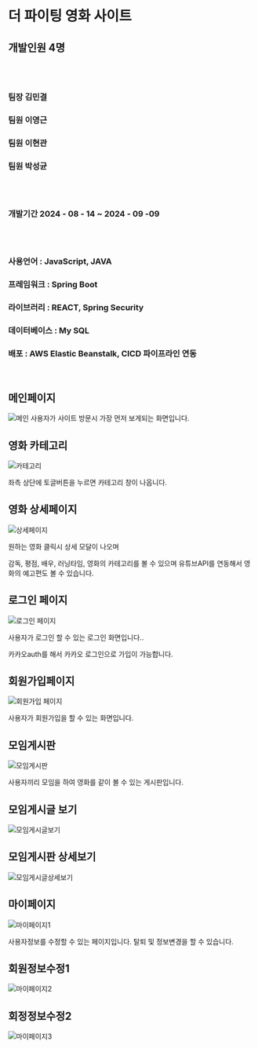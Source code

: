 # 더 파이팅 영화 사이트

## 개발인원 4명
<br>
<br>

### 팀장 김민결
### 팀원 이영근
### 팀원 이현관
### 팀원 박성균

<br>
<br>

### 개발기간 2024 - 08 - 14 ~ 2024 - 09 -09

<br>
<br>

### 사용언어 : JavaScript, JAVA
### 프레임워크 : Spring Boot
### 라이브러리 : REACT, Spring Security
### 데이터베이스 : My SQL
### 배포 : AWS Elastic Beanstalk, CICD 파이프라인 연동



<br>

## 메인페이지 

![메인](https://github.com/mingyeol1/front_aws/blob/main/Mainpage.png)
사용자가 사이트 방문시 가장 먼저 보게되는 화면입니다.


## 영화 카테고리
![카테고리](https://github.com/mingyeol1/front_aws/blob/main/category.png)

좌측 상단에 토글버튼을 누르면 카테고리 창이 나옵니다.


## 영화 상세페이지
![상세페이지](https://github.com/mingyeol1/front_aws/blob/main/MovieModal.png)

원하는 영화 클릭시 상세 모달이 나오며 

감독, 평점, 배우, 러닝타임, 영화의 카테고리를 볼 수 있으며 유튜브API를 연동해서 영화의 예고편도 볼 수 있습니다.



## 로그인 페이지
![로그인 페이지](https://github.com/mingyeol1/front_aws/blob/main/Login.png)

사용자가 로그인 할 수 있는 로그인 화면입니다..

카카오auth를 해서  카카오 로그인으로 가입이 가능합니다.



## 회원가입페이지
![회원가입 페이지](https://github.com/mingyeol1/front_aws/blob/main/SignUp%20(2).png)

사용자가 회원가입을 할 수 있는 화면입니다.


## 모임게시판
![모임게시판](https://github.com/mingyeol1/front_aws/blob/main/Meet.png)


사용자끼리 모임을 하여 영화를 같이 볼 수 있는 게시판입니다.



## 모임게시글 보기
![모임게시글보기](https://github.com/mingyeol1/front_aws/blob/main/Meet2.png)



## 모임게시판 상세보기
![모임게시글상세보기](https://github.com/mingyeol1/front_aws/blob/main/MeetDetail.png)



## 마이페이지
![마이페이지1](https://github.com/mingyeol1/front_aws/blob/main/Mypage.png)


사용자정보를 수정할 수 있는 페이지입니다. 탈퇴 및 정보변경을 할 수 있습니다.



## 회원정보수정1
![마이페이지2](https://github.com/mingyeol1/front_aws/blob/main/MyDetail.png)


## 회정정보수정2
![마이페이지3](https://github.com/mingyeol1/front_aws/blob/main/MyDetail2.png)



